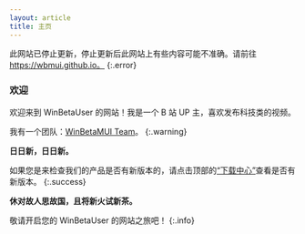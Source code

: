 ```yaml
---
layout: article
title: 主页
---
```


此网站已停止更新，停止更新后此网站上有些内容可能不准确。请前往 https://wbmui.github.io。
{:.error}

### 欢迎

欢迎来到 WinBetaUser 的网站！我是一个 B 站 UP 主，喜欢发布科技类的视频。

我有一个团队：[WinBetaMUI Team](/winbetamui)。
{:.warning}

**日日新，日日新。**

如果您是来检查我们的产品是否有新版本的，请点击顶部的[“下载中心”](/download)查看是否有新版本。
{:.success}

**休对故人思故国，且将新火试新茶。**

敬请开启您的 WinBetaUser 的网站之旅吧！
{:.info}
